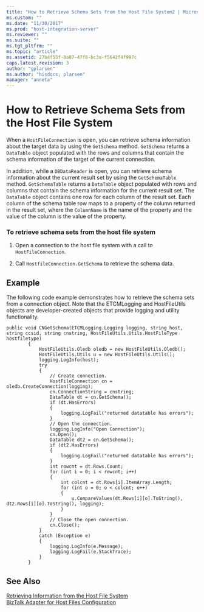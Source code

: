 ```yaml
---
title: "How to Retrieve Schema Sets from the Host File System2 | Microsoft Docs"
ms.custom: ""
ms.date: "11/30/2017"
ms.prod: "host-integration-server"
ms.reviewer: ""
ms.suite: ""
ms.tgt_pltfrm: ""
ms.topic: "article"
ms.assetid: 27b4f55f-8a87-47f8-bc3a-f5642f4f997c
caps.latest.revision: 3
author: "gplarsen"
ms.author: "hisdocs; plarsen"
manager: "anneta"
---
```

# How to Retrieve Schema Sets from the Host File System
When a `HostFileConnection` is open, you can retrieve schema information about the target data by using the `GetSchema` method. `GetSchema` returns a `DataTable` object populated with the rows and columns that contain the schema information of the target of the current connection.  
  
 In addition, while a `DBDataReader` is open, you can retrieve schema information about the current result set by using the `GetSchemaTable` method. `GetSchemaTable` returns a `DataTable` object populated with rows and columns that contain the schema information for the current result set. The `DataTable` object contains one row for each column of the result set. Each column of the schema table row maps to a property of the column returned in the result set, where the `ColumnName` is the name of the property and the value of the column is the value of the property.  
  
### To retrieve schema sets from the host file system  
  
1.  Open a connection to the host file system with a call to `HostFileConnection`.  
  
2.  Call `HostfileConnection.GetSchema` to retrieve the schema data.  
  
## Example  
 The following code example demonstrates how to retrieve the schema sets from a connection object. Note that the ETCMLogging and HostFileUtils objects are developer-created objects that provide logging and utility functionality.  
  
```  
public void CNGetSchema(ETCMLogging.Logging logging, string host, string ccsid, string cnstring, HostFileUtils.Utils.HostFileType hostfiletype)  
        {  
            HostFileUtils.Oledb oledb = new HostFileUtils.Oledb();  
            HostFileUtils.Utils u = new HostFileUtils.Utils();  
            logging.LogInfo(host);  
            try  
            {  
                // Create connection.  
                HostFileConnection cn = oledb.CreateConnection(logging);  
                cn.ConnectionString = cnstring;  
                DataTable dt = cn.GetSchema();  
                if (dt.HasErrors)  
                {  
                    logging.LogFail("returned datatable has errors");  
                }  
                // Open the connection.  
                logging.LogInfo("Open Connection");  
                cn.Open();  
                DataTable dt2 = cn.GetSchema();  
                if (dt2.HasErrors)  
                {  
                    logging.LogFail("returned datatable has errors");  
                }  
                int rowcnt = dt.Rows.Count;  
                for (int i = 0; i < rowcnt; i++)  
                {  
                    int colcnt = dt.Rows[i].ItemArray.Length;  
                    for (int o = 0; o < colcnt; o++)  
                    {  
                        u.CompareValues(dt.Rows[i][o].ToString(), dt2.Rows[i][o].ToString(), logging);                          
                    }  
                }  
                // Close the open connection.  
                cn.Close();  
            }  
            catch (Exception e)  
            {  
                logging.LogInfo(e.Message);  
                logging.LogFail(e.StackTrace);  
            }  
        }  
```  
  
## See Also  
 [Retrieving Information from the Host File System](../core/retrieving-information-from-the-host-file-system2.md)   
 [BizTalk Adapter for Host Files Configuration](./biztalk-adapter-for-host-files-configuration1.md)